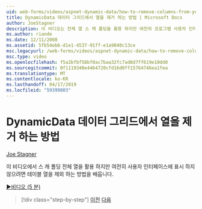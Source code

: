 ```yaml
---
uid: web-forms/videos/aspnet-dynamic-data/how-to-remove-columns-from-your-dynamicdata-data-grids
title: DynamicData 데이터 그리드에서 열을 제거 하는 방법 | Microsoft Docs
author: JoeStagner
description: 이 비디오는 전체 열 스 캐 폴딩을 활용 하지만 여전히 프로그램 사용자 인터페이스에서 표시 하지 않을 테이블 열을 제외 하는 방법을 표시 하는 중...
ms.author: riande
ms.date: 12/11/2008
ms.assetid: 5fb54eb6-d1e1-4537-91ff-e1a9040c13ce
msc.legacyurl: /web-forms/videos/aspnet-dynamic-data/how-to-remove-columns-from-your-dynamicdata-data-grids
msc.type: video
ms.openlocfilehash: f5a2bfbf58bf0ac7baa32fc7ad8d7ff619e10dd0
ms.sourcegitcommit: 0f1119340e4464720cfd16d0ff15764746ea1fea
ms.translationtype: MT
ms.contentlocale: ko-KR
ms.lasthandoff: 04/17/2019
ms.locfileid: "59399803"
---
```

# <a name="how-to-remove-columns-from-your-dynamicdata-data-grids"></a>DynamicData 데이터 그리드에서 열을 제거 하는 방법

[Joe Stagner](https://github.com/JoeStagner)

이 비디오에서 스 캐 폴딩 전체 열을 활용 하지만 여전히 사용자 인터페이스에 표시 하지 않으려면 테이블 열을 제외 하는 방법을 배웁니다.

[&#9654;비디오 (5 분)](https://channel9.msdn.com/Blogs/ASP-NET-Site-Videos/how-to-remove-columns-from-your-dynamicdata-data-grids)

> [!div class="step-by-step"]
> [이전](how-to-implement-custom-field-validation-with-imperative-logic-in-vb-or-c.md)
> [다음](how-to-create-table-specific-custom-forms-in-an-aspnet-dynamic-data-application.md)
